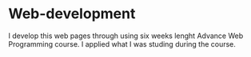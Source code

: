# Web-development

I develop this web pages through using six weeks lenght Advance Web Programming course. 
I applied what I was studing during the course.
